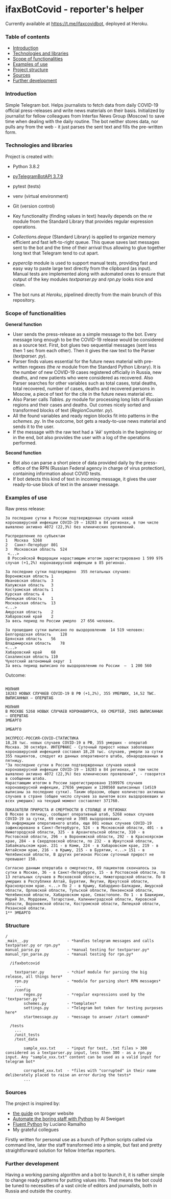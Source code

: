 # ifaxBotCovid - reporter's helper

Currently available at https://t.me/ifaxcovidbot, deployed at Heroku.

### Table of contents
* [Introduction](#introduction)
* [Technologies and libraries](#technologies-and-libraries)
* [Scope of functionalities](#scope-of-functionalities)
* [Examples of use](#examples-of-use)
* [Project structure](#structure)
* [Sources](#sources)
* [Further development](#further-development)

### Introduction

Simple Telegram bot. Helps journalists to fetch data from daily COVID-19 official press-releases and write news materials on their basis. Initialized by journalist for fellow colleagues from Interfax News Group (Moscow) to save time when dealing with the daily routine. The bot neither stores data, nor pulls any from the web - it just parses the sent text and fills the pre-written form.

### Technologies and libraries

Project is created with:

* Python 3.8.2
* [pyTelegramBotAPI 3.7.9](https://github.com/eternnoir/pyTelegramBotAPI)
* pytest (tests)
* venv (virtual environment)
* Git (version control)

* Key functionality (finding values in text) heavily depends on the *re* module from the Standard Library that provides regular expression operations.
* *Collections.deque* (Standard Library) is applied to organize memory efficient and fast left-to-right queue. This queue saves last messages sent to the bot and the time of their arrival thus allowing to glue together long text that Telegram tend to cut apart.
* *pyperclip* module is used to support manual tests, providing fast and easy way to paste large text directly from the clipboard (as input). Manual tests are implemented along with automated ones to ensure that output of the key modules *textparser.py* and *rpn.py* looks nice and clean.

* The bot runs at *Heroku*, pipelined directly from the main brunch of this repository.

### Scope of functionalities

**General function**
- User sends the press-release as a simple message to the bot. Every message long enough to be the COVID-19 release would be considered as a source text. First, bot glues two sequential messages (sent less then 1 sec from each other). Then it gives the raw text to the Parser (*textparser. py*). 
- Parser finds values essential for the future news material with pre-written regexes (the *re* module from the Standard Python Library). It is the number of new COVID-19 cases registered officially in Russia, new deaths, and new patients who were considered as recovered. Also Parser searches for other variables such as total cases, total deaths, total recovered, number of cases, deaths and recovered persons in Moscow, a piece of text for the cite in the future news material etc. 
- Also Parser calls *Tables. py* module for processing long lists of Russian regions and their cases and deaths. Out comes nicely sorted and transformed blocks of text (*RegionCounter. py*).
- All the found variables and ready region blocks fit into patterns in the *schemes. py*. In the outcome, bot gets a ready-to-use news material and sends it to the user.
- If the message with the raw text had a 'йй' symbols in the beginning or in the end, bot also provides the user with a log of the operations performed.

**Second function**
- Bot also can parse a short piece of data provided daily by the press-office of the RPN (Russian Federal agency in charge of virus protection), containing information about COVID tests.
- If bot detects this kind of text in incoming message, it gives the user ready-to-use block of text in the answer message.

### Examples of use

Raw press release:
```Оперативная сводка на 30.10.2020
За последние сутки в России подтвержденных случаев новой коронавирусной инфекции COVID-19 – 18283 в 84 регионах, в том числе выявлено активно 4072 (22,3%) без клинических проявлений. 

Распределение по субъектам
1	Москва	5268
2	Санкт-Петербург	801
3	Московская область	524
 <...>
 В Российской Федерации нарастающим итогом зарегистрировано 1 599 976 случая (+1,2%) коронавирусной инфекции в 85 регионах.

За последние сутки подтверждено  355 летальных случаев:
Воронежская область	1
Ивановская область	3
Калужская область	3
Костромская область	1
Курская область	4
Липецкая область	1
Московская область	13
<...>
Амурская область	2
Хабаровский край	2
За весь период по России умерло  27 656 человек.

За прошедшие сутки выписано по выздоровлению  14 519 человек: 
Белгородская область	128
Брянская область	56
Владимирская область	78
<...>
Хабаровский край	68
Сахалинская область	110
Чукотский автономный округ	1
За весь период выписано по выздоровлению по России  –  1 200 560
```

Outcome:
```ЭМБАРГО

МОЛНИЯ
18283 НОВЫХ СЛУЧАЕВ COVID-19 В РФ (+1,2%), 355 УМЕРШИХ, 14,52 ТЫС. ВЫПИСАННЫХ – ОПЕРШТАБ

МОЛНИЯ
В МОСКВЕ 5268 НОВЫХ СЛУЧАЕВ КОРОНАВИРУСА, 69 СМЕРТЕЙ, 3985 ВЫПИСАННЫХ – ОПЕРШТАБ
ЭМБАРГО

ЭМБАРГО

ЭКСПРЕСС-РОССИЯ-COVID-СТАТИСТИКА
18,28 тыс. новых случаев COVID-19 в РФ, 355 умерших - оперштаб
Москва. 30 октября. ИНТЕРФАКС - Суточный прирост новых заболевших коронавирусной инфекцией составил 18,28 тыс. случаев, умерли за сутки 355 пациентов, следует из данных оперативного штаба, обнародованных в пятницу.
"За последние сутки в России подтвержденных случаев новой коронавирусной инфекции COVID-19 – 18283 в 84 регионах, в том числе выявлено активно 4072 (22,3%) без клинических проявлений", - говорится в сообщении штаба.
Нарастающим итогом в России зарегистрировано 1599976 случаев коронавирусной инфекции, 27656 умерших и 1200560 выписанных (14519 выписаны за последние сутки). Таким образом, общее количество активных случаев в стране (общее число случаев за вычетом всех выздоровевших и всех умерших) на текущий момент составляет 371760.

ПОКАЗАТЕЛИ ПРИРОСТА И СМЕРТНОСТИ В СТОЛИЦЕ И РЕГИОНАХ
В Москве в пятницу, сообщает оперативный штаб, 5268 новых случаев COVID-19 за сутки, 69 смертей и 3985 выздоровевших.
По информации оперативного штаба, еще 801 новых случаев COVID-19 зафиксировано в Санкт-Петербурге, 524 - в Московской области, 401 - в Нижегородской области, 325 - в Архангельской области, 310 - в Ростовской области, 296 - в Воронежской области, 292 - в Красноярском крае, 284 - в Свердловской области, по 232 - в Иркутской области, Забайкальском крае. 231 - в Коми, 224 - в Хабаровском крае, 219 - в Алтайском крае, 216 - в Крыму, 215 - в Бурятии, <...> 151 - в Челябинской области, В других регионах России суточный прирост не превышает 150.

Согласно данным оперштаба о смертности, 69 пациентов скончалось за сутки в Москве, 36 - в Санкт-Петербурге, 15 - в Ростовской области, по 13 летальных случаев в Московской области, Нижегородской области. По 8 умерших в Республике Алтай, Бурятии, Якутии, Иркутской области, Красноярском крае. <...> По 2 - в Крыму, Кабардино-Балкарии, Амурской области, Орловской области, Тульской области, Пензенской области, Челябинской области, Хабаровском крае, Севастополе. По 1 - в Башкирии, Марий Эл, Мордовии, Татарстане, Калининградской области, Кировской области, Воронежской области, Костромской области, Липецкой области, Рязанской области. 
1** ЭМБАРГО
```

### Structure

```
/
_main__.py                 - *handles telegram messages and calls textparser.py or rpn.py*
manual_parse.py            - *manual testing for textparser.py*
manual_rpn_parse.py        - *manual testing for rpn.py*

  /ifaxbotcovid

    textparser.py          - *chief module for parsing the big release, all things here*
    rpn.py                 - *module for parsing short RPN messages*
    ...
    /config
        regex.py           - *regular expressions used by the 'textparser.py'*
        schemes.py         - *templates*
        settings.py        - *Telegram bot token for testing purposes here*
        startmessage.py    - *message to answer /start command*

  /tests
    ...
    /unit_tests
    /test_data

        sample_xxx.txt     - *input for test, .txt files > 300 considered as a textparser.py input, less then 300 - as a rpn.py input. Any "sample_xxx.txt" content can be used as a valid input for telegram bot*

        corrupted_xxx.txt  - *files with "corrupted" in their name deliberately placed to raise an error during the tests*
        ...
```

### Sources
The project is inspired by:
* [the guide](https://tproger.ru/translations/telegram-bot-create-and-deploy/) on tproger website 
* [Automate the boring staff with Python](https://automatetheboringstuff.com/) by Al Sweigart
* [Fluent Python](https://www.oreilly.com/library/view/fluent-python/9781491946237/) by Luciano Ramalho
* My grateful collegues

Firstly written for personal use as a bunch of Python scripts called via command line, later the staff transformed into a simple, but fast and pretty straightforward solution for fellow Interfax reporters.

### Further development
Having a working parsing algorithm and a bot to launch it, it is rather simple to change ready patterns for putting values into. That means the bot could be tuned to necessities of a vast circle of editors and journalists, both in Russia and outside the country.